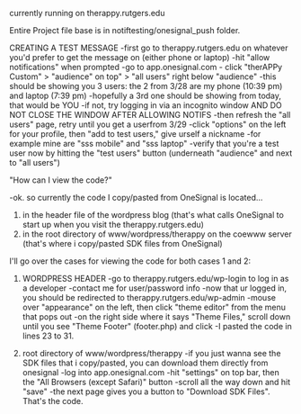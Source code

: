 currently running on therappy.rutgers.edu

Entire Project file base is in notiftesting/onesignal_push folder.

CREATING A TEST MESSAGE -first go to therappy.rutgers.edu on whatever you'd prefer to get the message on (either phone or laptop)
	-hit "allow notifications" when prompted
	-go to app.onesignal.com
	- click "therAPPy Custom" > "audience" on top" > "all users" right below "audience"
	-this should be showing you 3 users: the 2 from 3/28 are my phone (10:39 pm) and laptop (7:39 pm)
	-hopefully a 3rd one should be showing from today, that would be YOU
		-if not, try logging in via an incognito window AND DO NOT CLOSE THE WINDOW AFTER ALLOWING NOTIFS
		-then refresh the "all users" page, retry until you get a userfrom 3/29
	-click "options" on the left for your profile, then "add to test users," give urself a nickname
		-for example mine are "sss mobile" and "sss laptop"
	-verify that you're a test user now by hitting the "test users" button (underneath "audience" and next to "all users")

"How can I view the code?"

-ok. so currently the code I copy/pasted from OneSignal is located... 

1) in the header file of the wordpress blog (that's what calls OneSignal to start up when you visit the therappy.rutgers.edu) 
2) in the root directory of www/wordpress/therappy on the coewww server (that's where i copy/pasted SDK files from OneSignal)

I'll go over the cases for viewing the code for both cases 1 and 2:
1) WORDPRESS HEADER 
	-go to therappy.rutgers.edu/wp-login to log in as a developer 
		-contact me for user/password info -now that ur logged in, you should be redirected to therappy.rutgers.edu/wp-admin 
	-mouse over "appearance" on the left, then click "theme editor" from the menu that pops out 
	-on the right side where it says "Theme Files," scroll down until you see "Theme Footer" (footer.php) and click 
	-I pasted the code in lines 23 to 31.

2) root directory of www/wordpress/therappy
-if you just wanna see the SDK files that i copy/pasted, you can download them directly from onesignal
	-log into app.onesignal.com
	-hit "settings" on top bar, then the "All Browsers (except Safari)" button
	-scroll all the way down and hit "save"
	-the next page gives you a button to "Download SDK Files". That's the code.
